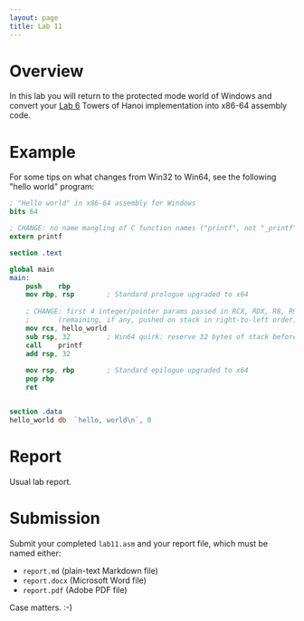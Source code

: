 ```yaml
---
layout: page
title: Lab 11
---
```


# Overview

In this lab you will return to the protected mode world of Windows and convert your [Lab 6]({{site.baseurl}}/labs/lab6)
Towers of Hanoi implementation into x86-64 assembly code.

# Example

For some tips on what changes from Win32 to Win64, see the following "hello world" program:

~~~~~~~nasm
; "Hello world" in x86-64 assembly for Windows
bits 64

; CHANGE: no name mangling of C function names ("printf", not "_printf")
extern printf

section .text

global main
main:
	push	rbp
	mov	rbp, rsp		; Standard prologue upgraded to x64
	
	; CHANGE: first 4 integer/pointer params passed in RCX, RDX, R8, R9 (in that order)
	;		(remaining, if any, pushed on stack in right-to-left order)
	mov	rcx, hello_world
	sub	rsp, 32			; Win64 quirk: reserve 32 bytes of stack before call
	call	printf
	add	rsp, 32
	
	mov	rsp, rbp		; Standard epilogue upgraded to x64
	pop	rbp
	ret


section .data
hello_world	db	`hello, world\n`, 0
~~~~~~~

# Report

Usual lab report.

# Submission

Submit your completed `lab11.asm` and your report file, which must be named either:

* `report.md` (plain-text Markdown file)
* `report.docx` (Microsoft Word file)
* `report.pdf` (Adobe PDF file)

Case matters. :-)

